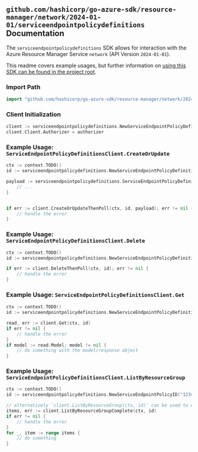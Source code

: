 
## `github.com/hashicorp/go-azure-sdk/resource-manager/network/2024-01-01/serviceendpointpolicydefinitions` Documentation

The `serviceendpointpolicydefinitions` SDK allows for interaction with the Azure Resource Manager Service `network` (API Version `2024-01-01`).

This readme covers example usages, but further information on [using this SDK can be found in the project root](https://github.com/hashicorp/go-azure-sdk/tree/main/docs).

### Import Path

```go
import "github.com/hashicorp/go-azure-sdk/resource-manager/network/2024-01-01/serviceendpointpolicydefinitions"
```


### Client Initialization

```go
client := serviceendpointpolicydefinitions.NewServiceEndpointPolicyDefinitionsClientWithBaseURI("https://management.azure.com")
client.Client.Authorizer = authorizer
```


### Example Usage: `ServiceEndpointPolicyDefinitionsClient.CreateOrUpdate`

```go
ctx := context.TODO()
id := serviceendpointpolicydefinitions.NewServiceEndpointPolicyDefinitionID("12345678-1234-9876-4563-123456789012", "example-resource-group", "serviceEndpointPolicyValue", "serviceEndpointPolicyDefinitionValue")

payload := serviceendpointpolicydefinitions.ServiceEndpointPolicyDefinition{
	// ...
}


if err := client.CreateOrUpdateThenPoll(ctx, id, payload); err != nil {
	// handle the error
}
```


### Example Usage: `ServiceEndpointPolicyDefinitionsClient.Delete`

```go
ctx := context.TODO()
id := serviceendpointpolicydefinitions.NewServiceEndpointPolicyDefinitionID("12345678-1234-9876-4563-123456789012", "example-resource-group", "serviceEndpointPolicyValue", "serviceEndpointPolicyDefinitionValue")

if err := client.DeleteThenPoll(ctx, id); err != nil {
	// handle the error
}
```


### Example Usage: `ServiceEndpointPolicyDefinitionsClient.Get`

```go
ctx := context.TODO()
id := serviceendpointpolicydefinitions.NewServiceEndpointPolicyDefinitionID("12345678-1234-9876-4563-123456789012", "example-resource-group", "serviceEndpointPolicyValue", "serviceEndpointPolicyDefinitionValue")

read, err := client.Get(ctx, id)
if err != nil {
	// handle the error
}
if model := read.Model; model != nil {
	// do something with the model/response object
}
```


### Example Usage: `ServiceEndpointPolicyDefinitionsClient.ListByResourceGroup`

```go
ctx := context.TODO()
id := serviceendpointpolicydefinitions.NewServiceEndpointPolicyID("12345678-1234-9876-4563-123456789012", "example-resource-group", "serviceEndpointPolicyValue")

// alternatively `client.ListByResourceGroup(ctx, id)` can be used to do batched pagination
items, err := client.ListByResourceGroupComplete(ctx, id)
if err != nil {
	// handle the error
}
for _, item := range items {
	// do something
}
```
